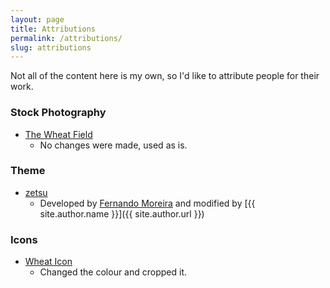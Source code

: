```yaml
---
layout: page
title: Attributions
permalink: /attributions/
slug: attributions
---
```


Not all of the content here is my own, so I'd like to attribute people for their work.

### Stock Photography

- [The Wheat Field](https://www.flickr.com/photos/neillwphoto/14579916743/in/photostream/)
    - No changes were made, used as is.

### Theme

- [zetsu](https://github.com/nandomoreirame/zetsu)
    - Developed by [Fernando Moreira](https://github.com/nandomoreirame) and modified by [{{ site.author.name }}]({{ site.author.url }})

### Icons

- [Wheat Icon](http://cliparts.co/clipart/2598857)
    - Changed the colour and cropped it.

